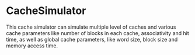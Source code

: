 # CacheSimulator
This cache simulator can simulate multiple level of caches and various cache parameters like number of blocks in each cache, associativity and hit time, as well as global cache parameters, like word size, block size and memory access time.
